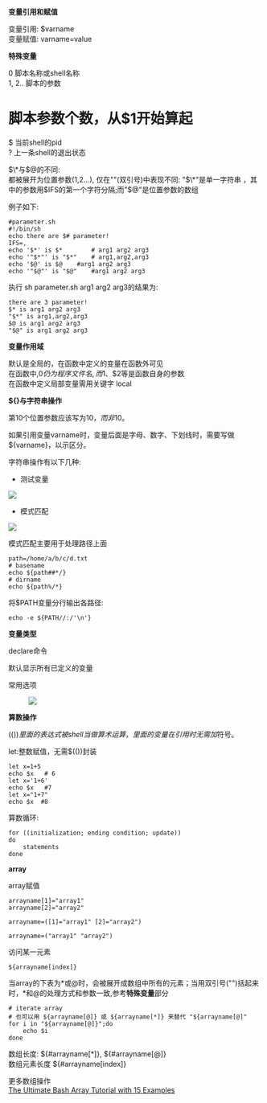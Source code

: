 **变量引用和赋值**

变量引用: $varname  
变量赋值: varname=value


**特殊变量**

0  脚本名称或shell名称   
1, 2..    脚本的参数  
#  脚本参数个数，从$1开始算起   
$  当前shell的pid  
?  上一条shell的退出状态

$\*与$@的不同:   
都被展开为位置参数($1,$2...), 仅在""(双引号)中表现不同:
"$\*"是单一字符串 ，其中的参数用$IFS的第一个字符分隔;而"$@"是位置参数的数组

例子如下:

```
#parameter.sh
#!/bin/sh
echo there are $# parameter!
IFS=,
echo '$*' is $*        # arg1 arg2 arg3
echo '"$*"' is "$*"    # arg1,arg2,arg3
echo '$@' is $@    #arg1 arg2 arg3
echo '"$@"' is "$@"    #arg1 arg2 arg3
```

执行 sh parameter.sh arg1 arg2 arg3的结果为:  

```
there are 3 parameter!
$* is arg1 arg2 arg3
"$*" is arg1,arg2,arg3
$@ is arg1 arg2 arg3
"$@" is arg1 arg2 arg3
```


**变量作用域**

默认是全局的，在函数中定义的变量在函数外可见  
在函数中,$0仍为程序文件名,而$1、$2等是函数自身的参数   
在函数中定义局部变量需用关键字 local   

**${}与字符串操作**

第10个位置参数应该写为${10}，而非$10。   

如果引用变量varname时，变量后面是字母、数字、下划线时，需要写做${varname}，以示区分。

字符串操作有以下几种:

+   测试变量

![]("images/test-variable.jpg")

+   模式匹配

![]("images/pattern-matched.jpg")

模式匹配主要用于处理路径上面

```
path=/home/a/b/c/d.txt
# basename
echo ${path##*/}
# dirname
echo ${path%/*}
```

将$PATH变量分行输出各路径:

```
echo -e ${PATH//:/'\n'}
```

**变量类型**

declare命令

默认显示所有已定义的变量

常用选项
<figure>
<a href="/images/declare.jpg"><img src="/images/declare.jpg"></a>
</figure>

**算数操作**

$(( ))里面的表达式被shell当做算术运算，里面的变量在引用时无需加$符号。

let:整数赋值，无需$(())封装

```
let x=1+5
echo $x   # 6
let x='1+6'
echo $x   #7
let x="1+7"
echo $x  #8
```

算数循环:

```
for ((initialization; ending condition; update))
do
    statements
done
```

**array**

array赋值

```
arrayname[1]="array1"
arrayname[2]="array2"

arrayname=([1]="array1" [2]="array2")

arrayname=("array1" "array2")
```

访问某一元素

```
${arrayname[index]}
```

当array的下表为\*或@时，会被展开成数组中所有的元素；当用双引号("")括起来时，\*和@的处理方式和参数一致,参考**特殊变量**部分

```
# iterate array
# 也可以用 ${arrayname[@]} 或 ${arrayname[*]} 来替代 "${arrayname[@]"
for i in "${arrayname[@]}";do
    echo $i
done
```

数组长度: ${#arrayname[*]}, ${#arrayname[@]}    
数组元素长度 ${#arrayname[index]}

更多数组操作    
[The Ultimate Bash Array Tutorial with 15 Examples](http://www.thegeekstuff.com/2010/06/bash-array-tutorial/)

